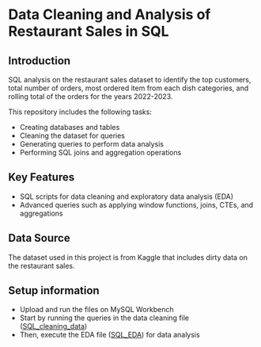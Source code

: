 # Data Cleaning and Analysis of Restaurant Sales in SQL

## Introduction
SQL analysis on the restaurant sales dataset to identify the top customers, total number of orders, most ordered item from each dish categories, and rolling total of the orders for the years 2022-2023.  

This repository includes the following tasks:
- Creating databases and tables
- Cleaning the dataset for queries
- Generating queries to perform data analysis
- Performing SQL joins and aggregation operations

## Key Features
- SQL scripts for data cleaning and exploratory data analysis (EDA)
- Advanced queries such as applying window functions, joins, CTEs, and aggregations


## Data Source  
The dataset used in this project is from Kaggle that includes dirty data on the restaurant sales.  

## Setup information
- Upload and run the files on MySQL Workbench
- Start by running the queries in the data cleaning file ([SQL_cleaning_data](Data_cleaning_sql/SQL_cleaning_data.sql))
- Then, execute the EDA file ([SQL_EDA](Data_analysis_sql/SQL_EDA.sql)) for data analysis
